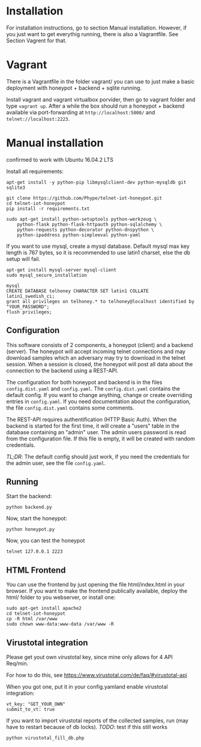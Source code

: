 # Installation

For installation instructions, go to section Manual installation.
However, if you just want to get everythig running, there is
also a Vagrantfile. See Section Vagrent for that.

# Vagrant

There is a Vagrantfile in the folder vagrant/ you can use to just make
a basic deployment with honeypot + backend + sqlite running.

Install vagrant and vagrant virtualbox porvider,
then go to vagrant folder and type `vagrant up`.
After a while the box should run a honeypot + backend available
via port-forwarding at `http://localhost:5000/` and `telnet://localhost:2223`.

# Manual installation
confirmed to work with Ubuntu 16.04.2 LTS

Install all requirements:

```
apt-get install -y python-pip libmysqlclient-dev python-mysqldb git sqlite3

git clone https://github.com/Phype/telnet-iot-honeypot.git
cd telnet-iot-honeypot
pip install -r requirements.txt
```

	sudo apt-get install python-setuptools python-werkzeug \
		python-flask python-flask-httpauth python-sqlalchemy \
		python-requests python-decorator python-dnspython \
		python-ipaddress python-simpleeval python-yaml

If you want to use mysql, create a mysql database. Default mysql max key length is 767 bytes,
so it is recommended to use latin1 charset, else the db setup will fail.

```
apt-get install mysql-server mysql-client
sudo mysql_secure_installation

mysql
CREATE DATABASE telhoney CHARACTER SET latin1 COLLATE latin1_swedish_ci;
grant all privileges on telhoney.* to telhoney@localhost identified by "YOUR_PASSWORD";
flush privileges;
```

## Configuration

This software consists of 2 components, a honeypot (client) and a backend (server).
The honeypot will accept incoming telnet connections and may download samples
which an adversary may try to download in the telnet session. When a session is
closed, the honeypot will post all data about the connection to the backend using
a REST-API.

The configuration for both honeypot and backend is in the files
`config.dist.yaml` and `config.yaml`. The `config.dist.yaml` contains the default
config. If you want to change anything, change or create overriding entries in
`config.yaml`. If you need documentation about the configuration,
the file `config.dist.yaml` contains some comments.

The REST-API requires authentification (HTTP Basic Auth).
When the backend is started for the first time,
it will create a "users" table in the database containing an "admin" user.
The admin users password is read from the configuration file.
If this file is empty, it will be created with random credentials.

*TL;DR*: The default config should just work, if you need the credentials for the
admin user, see the file `config.yaml`.

## Running

Start the backend:

	python backend.py

Now, start the honeypot:

	python honeypot.py

Now, you can test the honeypot

    telnet 127.0.0.1 2223

## HTML Frontend

You can use the frontend by just opening the file html/index.html in your browser.
If you want to make the frontend publically available, deploy the html/ folder to you webserver,
or install one:

```
sudo apt-get install apache2
cd telnet-iot-honeypot
cp -R html /var/www
sudo chown www-data:www-data /var/www -R
```

## Virustotal integration

Please get yout own virustotal key,
since mine only allows for 4 API Req/min.

For how to do this, see https://www.virustotal.com/de/faq/#virustotal-api

When you got one, put it in your config.yamland enable virustotal integration:

	vt_key: "GET_YOUR_OWN"
    submit_to_vt: true

If you want to import virustotal reports of the collected samples,
run (may have to restart because of db locks). *TODO*: test if this still works

	python virustotal_fill_db.php

